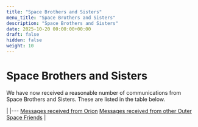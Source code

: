 ```yaml
---
title: "Space Brothers and Sisters"
menu_title: "Space Brothers and Sisters"
description: "Space Brothers and Sisters"
date: 2025-10-20 00:00:00+00:00
draft: false
hidden: false
weight: 10
---
```

# Space Brothers and Sisters

We have now received a reasonable number of communications from Space Brothers and Sisters. These are listed in the table below.

 |
|---
[Messages received from Orion](/various/space-people/orion-messages/)
[Messages received from other Outer Space Friends](/various/space-people/other-outer-space-friends/)
 |
